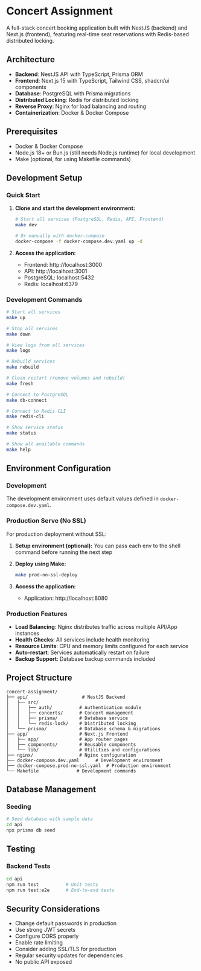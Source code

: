 # Concert Assignment

A full-stack concert booking application built with NestJS (backend) and Next.js (frontend), featuring real-time seat reservations with Redis-based distributed locking.

## Architecture

- **Backend**: NestJS API with TypeScript, Prisma ORM
- **Frontend**: Next.js 15 with TypeScript, Tailwind CSS, shadcn/ui components
- **Database**: PostgreSQL with Prisma migrations
- **Distributed Locking**: Redis for distributed locking
- **Reverse Proxy**: Nginx for load balancing and routing
- **Containerization**: Docker & Docker Compose

## Prerequisites

- Docker & Docker Compose
- Node.js 18+ or Bun.js (still needs Node.js runtime) for local development
- Make (optional, for using Makefile commands)

## Development Setup

### Quick Start

1. **Clone and start the development environment:**

   ```bash
   # Start all services (PostgreSQL, Redis, API, Frontend)
   make dev

   # Or manually with docker-compose
   docker-compose -f docker-compose.dev.yaml up -d
   ```

2. **Access the application:**
   - Frontend: http://localhost:3000
   - API: http://localhost:3001
   - PostgreSQL: localhost:5432
   - Redis: localhost:6379

### Development Commands

```bash
# Start all services
make up

# Stop all services
make down

# View logs from all services
make logs

# Rebuild services
make rebuild

# Clean restart (remove volumes and rebuild)
make fresh

# Connect to PostgreSQL
make db-connect

# Connect to Redis CLI
make redis-cli

# Show service status
make status

# Show all available commands
make help
```

## Environment Configuration

### Development

The development environment uses default values defined in `docker-compose.dev.yaml`.

### Production Serve (No SSL)

For production deployment without SSL:

1. **Setup environment (optional):**
   You can pass each env to the shell command before running the next step

2. **Deploy using Make:**

   ```bash
   make prod-no-ssl-deploy
   ```

3. **Access the application:**
   - Application: http://localhost:8080

### Production Features

- **Load Balancing**: Nginx distributes traffic across multiple API/App instances
- **Health Checks**: All services include health monitoring
- **Resource Limits**: CPU and memory limits configured for each service
- **Auto-restart**: Services automatically restart on failure
- **Backup Support**: Database backup commands included

## Project Structure

```
concert-assignment/
├── api/                    # NestJS Backend
│   ├── src/
│   │   ├── auth/          # Authentication module
│   │   ├── concerts/      # Concert management
│   │   ├── prisma/        # Database service
│   │   └── redis-lock/    # Distributed locking
│   └── prisma/            # Database schema & migrations
├── app/                   # Next.js Frontend
│   ├── app/               # App router pages
│   ├── components/        # Reusable components
│   └── lib/               # Utilities and configurations
├── nginx/                 # Nginx configuration
├── docker-compose.dev.yaml      # Development environment
├── docker-compose.prod-no-ssl.yaml  # Production environment
└── Makefile              # Development commands
```

## Database Management

### Seeding

```bash
# Seed database with sample data
cd api
npx prisma db seed
```

## Testing

### Backend Tests

```bash
cd api
npm run test          # Unit tests
npm run test:e2e      # End-to-end tests
```

## Security Considerations

- Change default passwords in production
- Use strong JWT secrets
- Configure CORS properly
- Enable rate limiting
- Consider adding SSL/TLS for production
- Regular security updates for dependencies
- No public API exposed
